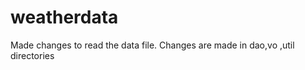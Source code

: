 weatherdata
===========
 Made changes to read the data file. Changes are made in dao,vo ,util directories
